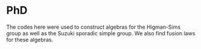 # PhD
The codes here were used to construct algebras for the Higman-Sims group as well 
as the Suzuki sporadic simple group. We also find fusion laws for these algebras.
